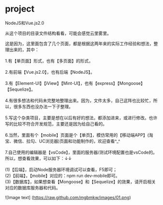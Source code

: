 # project
NodeJS和Vue.js2.0

从这个项目的目录文件结构看看，可能会感觉云里雾里。

这是因为，这里面包含了几个页面，都是根据这两年来的实际工作经验和想法，整理出来的，其中：<br/><br/>
1.有【单页面】形式，也有【多页面】的形式，<br/><br/>
2.有前端【Vue.js2.0】，也有后端【NodeJS】。<br/><br/>
3.有【Element-UI】【iView】【Mint-UI】，也有【express】【Mongoose】【Sequelize】。<br/><br/>
4.有很多想法和代码未完整地整理出来。因为，文件太多，自己这阵也比较忙，所以，很多东西也没办法一下子整理。<br/><br/>
5.写这个杂类项目，主要是想在以后有好的想法，都添加进来，或进行修改。也许写的比较不符合开发规范，主要还是因为给自己看的。<br/><br/>
6.当然，里面有个【mobile】页面是个【单页】，模仿常用的【移动端APP】(淘宝、微信、拉勾、UC浏览器)页面和功能制作的，欢迎查看^_^<br/><br/>
7.自己使用的编辑器是【vsCode】，里面的服务器/测试环境配置也是vsCode的。所以，想查看效果，可以如下：↓↓<br/><br/>
(1)【后端】，启动Node服务器环境调试可以查看，F5即可；<br/>
(2)【前端】，【mobile】对应的：npm run dev-mobile即可。<br/>
(3)【数据库】，如果想查看【Mongoose】和【Sequelize】的效果，请开启相关对应的数据库服务器和代码。<br/>


![Image text]
(https://raw.github.com/mgbmkw/images/01.png)




